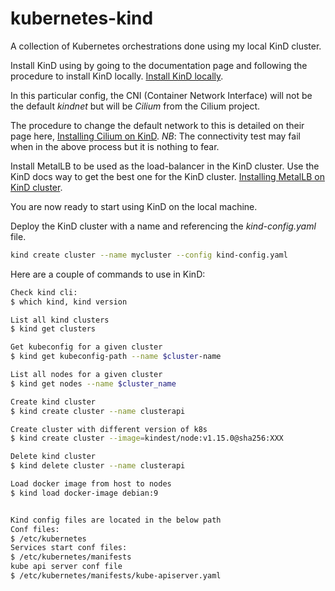 # kubernetes-kind
A collection of Kubernetes orchestrations done using my local KinD cluster.

Install KinD using by going to the documentation page and following the procedure to install KinD locally. [Install KinD locally](https://kind.sigs.k8s.io/).

In this particular config, the CNI (Container Network Interface) will not be the default *kindnet* but will be *Cilium* from the Cilium project. 

The procedure to change the default network to this is detailed on their page here, [Installing Cilium on KinD](https://docs.cilium.io/en/stable/installation/kind/).
*NB*: The connectivity test may fail when in the above process but it is nothing to fear.

Install MetalLB to be used as the load-balancer in the KinD cluster. Use the KinD docs way to get the best one for the KinD cluster. [Installing MetalLB on KinD cluster](https://kind.sigs.k8s.io/docs/user/loadbalancer/).

You are now ready to start using KinD on the local machine.

Deploy the KinD cluster with a name and referencing the *kind-config.yaml* file.
```Bash
kind create cluster --name mycluster --config kind-config.yaml
```

Here are a couple of commands to use in KinD:
```Bash
Check kind cli:
$ which kind, kind version

List all kind clusters	
$ kind get clusters

Get kubeconfig for a given cluster
$ kind get kubeconfig-path --name $cluster-name

List all nodes for a given cluster
$ kind get nodes --name $cluster_name

Create kind cluster
$ kind create cluster --name clusterapi

Create cluster with different version of k8s
$ kind create cluster --image=kindest/node:v1.15.0@sha256:XXX

Delete kind cluster
$ kind delete cluster --name clusterapi

Load docker image from host to nodes
$ kind load docker-image debian:9


Kind config files are located in the below path
Conf files: 
$ /etc/kubernetes
Services start conf files: 
$ /etc/kubernetes/manifests
kube api server conf file
$ /etc/kubernetes/manifests/kube-apiserver.yaml
```
